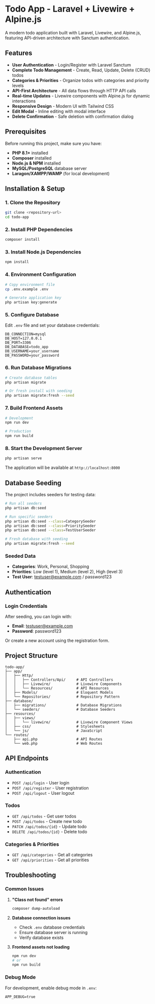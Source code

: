 # Todo App - Laravel + Livewire + Alpine.js

A modern todo application built with Laravel, Livewire, and Alpine.js, featuring API-driven architecture with Sanctum authentication.

## Features

- **User Authentication** - Login/Register with Laravel Sanctum
- **Complete Todo Management** - Create, Read, Update, Delete (CRUD) todos
- **Categories & Priorities** - Organize todos with categories and priority levels
- **API-First Architecture** - All data flows through HTTP API calls
- **Real-time Updates** - Livewire components with Alpine.js for dynamic interactions
- **Responsive Design** - Modern UI with Tailwind CSS
- **Edit Modal** - Inline editing with modal interface
- **Delete Confirmation** - Safe deletion with confirmation dialog

## Prerequisites

Before running this project, make sure you have:

- **PHP 8.1+** installed
- **Composer** installed
- **Node.js & NPM** installed
- **MySQL/PostgreSQL** database server
- **Laragon/XAMPP/WAMP** (for local development)

## Installation & Setup

### 1. Clone the Repository

```bash
git clone <repository-url>
cd todo-app
```

### 2. Install PHP Dependencies

```bash
composer install
```

### 3. Install Node.js Dependencies

```bash
npm install
```

### 4. Environment Configuration

```bash
# Copy environment file
cp .env.example .env

# Generate application key
php artisan key:generate
```

### 5. Configure Database

Edit `.env` file and set your database credentials:

```env
DB_CONNECTION=mysql
DB_HOST=127.0.0.1
DB_PORT=3306
DB_DATABASE=todo_app
DB_USERNAME=your_username
DB_PASSWORD=your_password
```

### 6. Run Database Migrations

```bash
# Create database tables
php artisan migrate

# Or fresh install with seeding
php artisan migrate:fresh --seed
```

### 7. Build Frontend Assets

```bash
# Development
npm run dev

# Production
npm run build
```

### 8. Start the Development Server

```bash
php artisan serve
```

The application will be available at `http://localhost:8000`

## Database Seeding

The project includes seeders for testing data:

```bash
# Run all seeders
php artisan db:seed

# Run specific seeders
php artisan db:seed --class=CategorySeeder
php artisan db:seed --class=PrioritySeeder
php artisan db:seed --class=TestUserSeeder

# Fresh database with seeding
php artisan migrate:fresh --seed
```

### Seeded Data

- **Categories**: Work, Personal, Shopping
- **Priorities**: Low (level 1), Medium (level 2), High (level 3)
- **Test User**: testuser@example.com / password123


## Authentication

### Login Credentials

After seeding, you can login with:

- **Email**: testuser@example.com
- **Password**: password123

Or create a new account using the registration form.


## Project Structure

```
todo-app/
├── app/
│   ├── Http/
│   │   ├── Controllers/Api/     # API Controllers
│   │   ├── Livewire/            # Livewire Components
│   │   └── Resources/           # API Resources
│   ├── Models/                  # Eloquent Models
│   └── Repositories/            # Repository Pattern
├── database/
│   ├── migrations/              # Database Migrations
│   └── seeders/                 # Database Seeders
├── resources/
│   ├── views/
│   │   └── livewire/            # Livewire Component Views
│   ├── css/                     # Stylesheets
│   └── js/                      # JavaScript
└── routes/
    ├── api.php                  # API Routes
    └── web.php                  # Web Routes
```


## API Endpoints

### Authentication
- `POST /api/login` - User login
- `POST /api/register` - User registration
- `POST /api/logout` - User logout

### Todos
- `GET /api/todos` - Get user todos
- `POST /api/todos` - Create new todo
- `PATCH /api/todos/{id}` - Update todo
- `DELETE /api/todos/{id}` - Delete todo

### Categories & Priorities
- `GET /api/categories` - Get all categories
- `GET /api/priorities` - Get all priorities


## Troubleshooting

### Common Issues

1. **"Class not found" errors**
   ```bash
   composer dump-autoload
   ```

2. **Database connection issues**
   - Check `.env` database credentials
   - Ensure database server is running
   - Verify database exists

3. **Frontend assets not loading**
   ```bash
   npm run dev
   # or
   npm run build
   ```

### Debug Mode

For development, enable debug mode in `.env`:
```env
APP_DEBUG=true
```